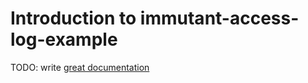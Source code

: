 # Introduction to immutant-access-log-example

TODO: write [great documentation](http://jacobian.org/writing/what-to-write/)
